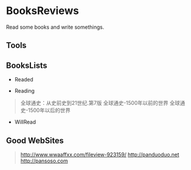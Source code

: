 # BooksReviews
Read some books and write somethings.

## Tools
## BooksLists

* Readed

* Reading
> 全球通史：从史前史到21世纪.第7版
> 全球通史-1500年以前的世界
> 全球通史-1500年以后的世界

* WillRead

## Good WebSites
> http://www.wwaaffxx.com/fileview-923159/
> http://panduoduo.net
> http://pansoso.com
